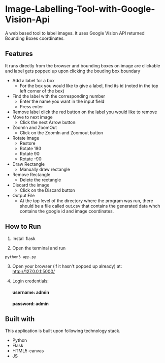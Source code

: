 # Image-Labelling-Tool-with-Google-Vision-Api

A web based tool to label images. It uses Google Vision API returned Bounding Boxes coordinates.

## Features

It runs directly from the browser and bounding boxes on image are clickable and label gets popped up upon clicking the bouding box boundary

- Add a label for a box
  - For the box you would like to give a label, find its id (noted in the top left corner of the box)
- Find the label with the corresponding number
  - Enter the name you want in the input field
  - Press enter
- Remove label click the red button on the label you would like to remove
- Move to next image
  - Click the next Arrow button
- ZoomIn and ZoomOut
  - Click on the ZoomIn and Zoomout button
- Rotate image
  - Restore
  - Rotate 180
  - Rotate 90
  - Rotate -90
- Draw Rectangle
  - Manually draw rectangle
- Remove Rectangle
  - Delete the rectangle
- Discard the image
  - Click on the Discard button
- Output File
  - At the top level of the directory where the program was run, there should be a file called out.csv that contains the generated data whch contains the google id and image coordinates.
## How to Run

1. Install flask

2. Open the terminal and run 

```bash
python3 app.py 
```
3. Open your browser (if it hasn't popped up already) at: http://127.0.0.1:5000/

4. Login credentials:

   #### username: admin

   #### password: admin

## Built with
This application is built upon following technology stack.

- Python
- Flask
- HTML5-canvas
- JS
